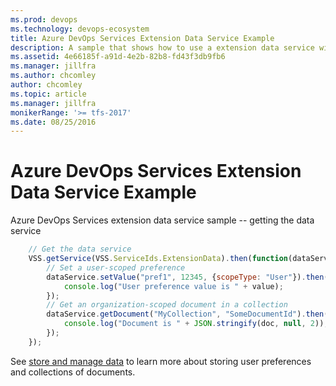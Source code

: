 ```yaml
---
ms.prod: devops
ms.technology: devops-ecosystem
title: Azure DevOps Services Extension Data Service Example
description: A sample that shows how to use a extension data service with an Azure DevOps Services extension
ms.assetid: 4e66185f-a91d-4e2b-82b8-fd43f3db9fb6
ms.manager: jillfra
ms.author: chcomley
author: chcomley
ms.topic: article
ms.manager: jillfra
monikerRange: '>= tfs-2017'
ms.date: 08/25/2016
---
```


# Azure DevOps Services Extension Data Service Example

Azure DevOps Services extension data service sample -- getting the data service

```js
	// Get the data service
	VSS.getService(VSS.ServiceIds.ExtensionData).then(function(dataService) {
		// Set a user-scoped preference
		dataService.setValue("pref1", 12345, {scopeType: "User"}).then(function(value) {
		    console.log("User preference value is " + value);
		});		
		// Get an organization-scoped document in a collection
		dataService.getDocument("MyCollection", "SomeDocumentId").then(function(doc) {
		    console.log("Document is " + JSON.stringify(doc, null, 2));
		});
	});
```

See [store and manage data](../../../../develop/data-storage.md) to learn more about storing user preferences and collections of documents.
